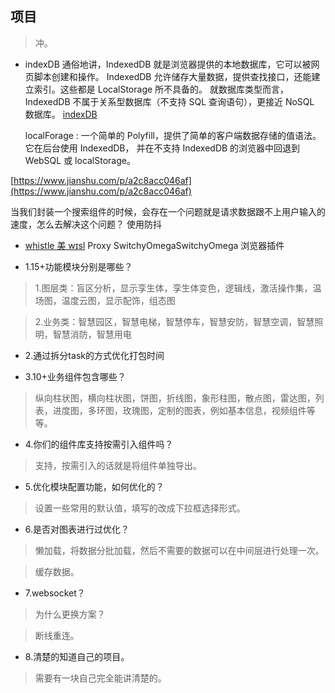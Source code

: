 ## 项目

>冲。
- indexDB 
  通俗地讲，IndexedDB 就是浏览器提供的本地数据库，它可以被网页脚本创建和操作。
  IndexedDB 允许储存大量数据，提供查找接口，还能建立索引。这些都是 LocalStorage 所不具备的。
  就数据库类型而言，IndexedDB 不属于关系型数据库（不支持 SQL 查询语句），更接近 NoSQL 数据库。
  [indexDB](https://blog.csdn.net/qq_38974163/article/details/127846737?spm=1001.2101.3001.6650.1&utm_medium=distribute.pc_relevant.none-task-blog-2%7Edefault%7EYuanLiJiHua%7EPosition-1-127846737-blog-111954045.pc_relevant_3mothn_strategy_recovery&depth_1-utm_source=distribute.pc_relevant.none-task-blog-2%7Edefault%7EYuanLiJiHua%7EPosition-1-127846737-blog-111954045.pc_relevant_3mothn_strategy_recovery&utm_relevant_index=2)
  
  localForage : 一个简单的 Polyfill，提供了简单的客户端数据存储的值语法。它在后台使用 IndexedDB，
  并在不支持 IndexedDB 的浏览器中回退到 WebSQL 或 localStorage。
  
[https://www.jianshu.com/p/a2c8acc046af](https://www.jianshu.com/p/a2c8acc046af)
 
当我们封装一个搜索组件的时候，会存在一个问题就是请求数据跟不上用户输入的速度，怎么去解决这个问题？
使用防抖

- [whistle 美 wɪsl](https://cloud.tencent.com/developer/article/2033773)
  Proxy SwitchyOmegaSwitchyOmega 浏览器插件

- 1.15+功能模块分别是哪些？

>1.图层类：盲区分析，显示孪生体，孪生体变色，逻辑线，激活操作集，温场图，温度云图，显示配饰，组态图

>2.业务类：智慧园区，智慧电梯，智慧停车，智慧安防，智慧空调，智慧照明，智慧消防，智慧用电

- 2.通过拆分task的方式优化打包时间

- 3.10+业务组件包含哪些？

>纵向柱状图，横向柱状图，饼图，折线图，象形柱图，散点图，雷达图，列表，进度图，多环图，玫瑰图，定制的图表，例如基本信息，视频组件等等。

- 4.你们的组件库支持按需引入组件吗？

>支持，按需引入的话就是将组件单独导出。

- 5.优化模块配置功能，如何优化的？

>设置一些常用的默认值，填写的改成下拉框选择形式。

- 6.是否对图表进行过优化？

>懒加载，将数据分批加载，然后不需要的数据可以在中间层进行处理一次。

>缓存数据。

- 7.websocket？

>为什么更换方案？

>断线重连。

- 8.清楚的知道自己的项目。

>需要有一块自己完全能讲清楚的。

